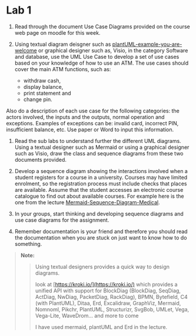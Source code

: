 # Lab 1

1. Read through the document Use Case Diagrams provided on the course web page on moodle for this week.

2. Using textual diagram deisgner such as [plantUML-example-you-are-welcome](https://www.plantuml.com/plantuml/uml/VP7DIWCn483lUOgn9tEe3x285Egoz51P4kXzs1rhC3zBPaBrxJLRT6iBNaBulYyJGZOicAK4h-xaZG91mCoAtrsSC6C072HbAv-U04_4AP0gJ0ComShGqR5GXWd5KPGL88Ffb-3Ww0GzPKuHFUpYQtgOcqE_kueC3IcFPsaMruvEBbrxuIn9cM2R8XSlA2x5ER7RY-CVKye2jceMD_1vY5sAZY9b5093DPrzPnIePa-Z6z3NsscgqnrB0-lr4zoRNl_hlv-drRp2OmND7YCUAJVgTtSEMwklKMUqKirBoKm_qup-2zevUKxrPvRcYhGtfBiXTglLXk9OWly2) or graphical designer such as, Visio, in the category Software and database, use the UML Use Case to develop a set of use cases based on your knowledge of how to use an ATM. The use cases should cover the main ATM functions, such as:
   - withdraw cash, 
   - display balance, 
   - print statement and 
   - change pin. 

Also do a description of each use case for the following categories: the actors involved, the inputs and the outputs, normal operation and exceptions. Examples of exceptions can be: invalid card, incorrect PIN, insufficient balance, etc.   Use paper or Word to input this information.



1. Read the sub labs to understand further the different UML diagrams.  Using a textual designer such as Mermaid or using a graphical designer such as Visio, draw the class and sequence diagrams from these two documents provided.

2. Develop a sequence diagram showing the interactions involved when a student registers for a course in a university. Courses may have limited enrolment, so the registration process must include checks that places are available. Assume that the student accesses an electronic course catalogue to find out about available courses. For example here is the one from the lecture [Mermaid-Sequence-Diagram-Medical](https://mermaid.live/edit#pako:eNp1Uk1PwzAM_StWTkO0f6CHSUUFqYLCBBqnXqzErBFtUtIUhKb9d9yvrZ1oTo7f8_OL46OQVpGIRENfLRlJicaDwyo3wAeltw4yUlpi-UqSaq-t0Y0_w_obPa0z_gHC7fZ2h16T8an5sBG8a_rpItjs0uTmSnnGHJBZolPKOJboKLmLwFFtnYeNZiwAFgtg3ytOXiZqVxi3vrBON9jZigDHK43l-7OVBTHk0nDeE-fo1AlLvwTg5RH6M-BXblhzMZDxApdHU8nGsC38RfEhTp_W1MKF3L1z_InPFmIpqWlGRaOGQNH6rGfY6g-LQFTkKtSKl-jY5XLhC6ooFxGHCt1nLnJzYh6PxL79Giki71oKRFsrlh4XbkpyH35lNixlv5unPxEo4z4).

3. In your groups, start thinking and developing sequence diagrams and use case diagrams for the assignment.

4. Remember documentation is your friend and therefore you should read the documentation when you are stuck on just want to know how to do something. 

>**Note:**
>> Using textual designers provides a quick way to design diagrams.
>>
>> look at [https://kroki.io/](https://kroki.io/) which provides a unified API with support for BlockDiag (BlockDiag, SeqDiag, ActDiag, NwDiag, PacketDiag, RackDiag), BPMN, Bytefield, C4 (with PlantUML), Ditaa, Erd, Excalidraw, GraphViz, Mermaid, Nomnoml, Pikchr, PlantUML, Structurizr, SvgBob, UMLet, Vega, Vega-Lite, WaveDrom... and more to come
>> 
>> I have used mermaid, plantUML and Erd in the lecture.
